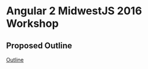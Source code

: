 # Angular 2 MidwestJS 2016 Workshop

## Proposed Outline

[Outline](https://github.com/jondejong/angular2-workshop/blob/outline/OUTLINE.md)
